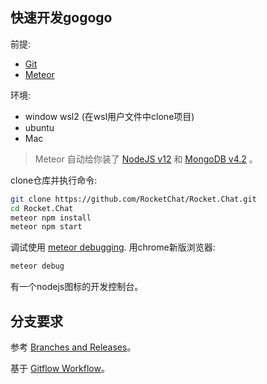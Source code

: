 
## 快速开发gogogo
前提:

* [Git](http://git-scm.com/book/en/v2/Getting-Started-Installing-Git)
* [Meteor](https://www.meteor.com/install)

环境:

* window wsl2 (在wsl用户文件中clone项目)
* ubuntu
* Mac

> Meteor 自动给你装了 [NodeJS v12](https://nodejs.org/download/release/v12.18.4/) 和 [MongoDB v4.2](https://docs.mongodb.com/manual/introduction/) 。

clone仓库并执行命令:

```sh
git clone https://github.com/RocketChat/Rocket.Chat.git
cd Rocket.Chat
meteor npm install
meteor npm start
```

调试使用 [meteor debugging](https://docs.meteor.com/commandline.html#meteordebug). 用chrome新版浏览器:

```sh
meteor debug
```
有一个nodejs图标的开发控制台。

## 分支要求

参考 [Branches and Releases](https://rocket.chat/docs/developer-guides/branches-and-releases/)。

基于 [Gitflow Workflow](http://nvie.com/posts/a-successful-git-branching-model/)。

